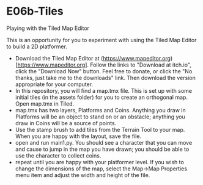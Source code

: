 # E06b-Tiles
Playing with the Tiled Map Editor

This is an opportunity for you to experiment with using the Tiled Map Editor to build a 2D platformer.

 * Download the Tiled Map Editor at (https://www.mapeditor.org)[https://www.mapeditor.org]. Follow the links to "Download at itch.io", click the "Download Now" button. Feel free to donate, or click the "No thanks, just take me to the downloads" link. Then download the version appropriate for your computer.
 * In this repository, you will find a map.tmx file. This is set up with some initial tiles (in the assets folder) for you to create an orthogonal map. Open map.tmx in Tiled.
 * map.tmx has two layers, Platforms and Coins. Anything you draw in Platforms will be an object to stand on or an obstacle; anything you draw in Coins will be a source of points.
 * Use the stamp brush to add tiles from the Terrain Tool to your map. When you are happy with the layout, save the file.
 * open and run main1.py. You should see a character that you can move and cause to jump in the map you have drawn; you should be able to use the character to collect coins.
 * repeat until you are happy with your platformer level. If you wish to change the dimensions of the map, select the Map->Map Properties menu item and adjust the width and height of the file.